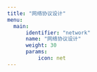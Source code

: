```yaml
---
title: "网络协议设计"
menu:
  main:
      identifier: "network"
      name: "网络协议设计"
      weight: 30
      params:
          icon: net
---
```

